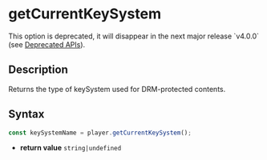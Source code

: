 # getCurrentKeySystem

<div class="warning">
This option is deprecated, it will disappear in the next major release
`v4.0.0` (see <a href="../Miscellaneous/Deprecated_APIs.md">Deprecated
APIs</a>).
</div>

## Description

Returns the type of keySystem used for DRM-protected contents.

## Syntax

```js
const keySystemName = player.getCurrentKeySystem();
```

 - **return value** `string|undefined`
